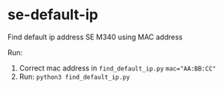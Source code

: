 # se-default-ip
Find default ip address SE M340 using MAC address


Run: 
1. Correct mac address in `find_default_ip.py`
`mac="AA:BB:CC"`
2. Run:
`python3 find_default_ip.py`
